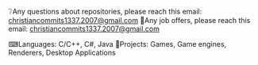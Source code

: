 ❔Any questions about repositories, please reach this email: christiancommits1337.2007@gmail.com
💼Any job offers, please reach this email: christiancommits1337.2007@gmail.com

⌨Languages: C/C++, C#, Java
📜Projects: Games, Game engines, Renderers, Desktop Applications
